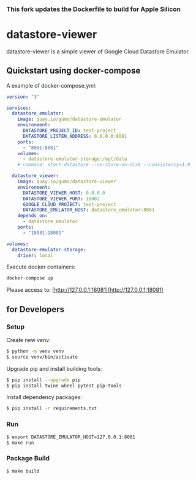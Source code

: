 ### This fork updates the Dockerfile to build for Apple Silicon


# datastore-viewer



datastore-viewer is a simple viewer of Google Cloud Datastore Emulator.

## Quickstart using docker-compose

A example of docker-compose.yml:

```yaml
version: "3"

services:
  datastore_emulator:
    image: quay.io/gumo/datastore-emulator
    environment:
      DATASTORE_PROJECT_ID: test-project
      DATASTORE_LISTEN_ADDRESS: 0.0.0.0:8081
    ports:
      - "8081:8081"
    volumes:
      - datastore-emulator-storage:/opt/data
    # command: start-datastore --no-store-on-disk --consistency=1.0

  datastore_viewer:
    image: quay.io/gumo/datastore-viewer
    environment:
      DATASTORE_VIEWER_HOST: 0.0.0.0
      DATASTORE_VIEWER_PORT: 18081
      GOOGLE_CLOUD_PROJECT: test-project
      DATASTORE_EMULATOR_HOST: datastore_emulator:8081
    depends_on:
      - datastore_emulator
    ports:
      - "18081:18081"

volumes:
  datastore-emulator-storage:
    driver: local
```

Execute docker containers:

```bash
docker-compose up
```

Please access to: [http://127.0.0.1:18081](http://127.0.0.1:18081)

## for Developers

### Setup

Create new venv:

```bash
$ python -m venv venv
$ source venv/bin/activate
```

Upgrade pip and install building tools:

```bash
$ pip install --upgrade pip
$ pip install twine wheel pytest pip-tools
```

Install dependency packages:

```bash
$ pip install -r requirements.txt
```

### Run

```bash
$ export DATASTORE_EMULATOR_HOST=127.0.0.1:8081
$ make run
```

### Package Build

```bash
$ make build
```
